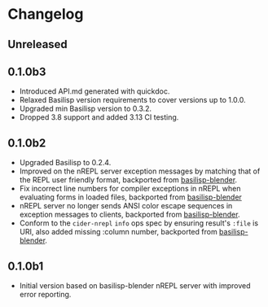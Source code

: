 # Changelog

## Unreleased

## 0.1.0b3

- Introduced API.md generated with quickdoc.
- Relaxed Basilisp version requirements to cover versions up to 1.0.0.
- Upgraded min Basilisp version to 0.3.2.
- Dropped 3.8 support and added 3.13 CI testing.

## 0.1.0b2

- Upgraded Basilisp to 0.2.4.
- Improved on the nREPL server exception messages by matching that of the REPL user friendly format, backported from [basilisp-blender](https://github.com/ikappaki/basilisp-blender).
- Fix incorrect line numbers for compiler exceptions in nREPL when evaluating forms in loaded files, backported from [basilisp-blender](https://github.com/ikappaki/basilisp-blender)
- nREPL server no longer sends ANSI color escape sequences in exception messages to clients, backported from [basilisp-blender](https://github.com/ikappaki/basilisp-blender).
- Conform to the `cider-nrepl` `info` ops spec by ensuring result's `:file` is URI, also added missing :column number, backported from [basilisp-blender](https://github.com/ikappaki/basilisp-blender).


## 0.1.0b1

- Initial version based on basilisp-blender nREPL server with improved error reporting.
